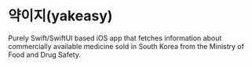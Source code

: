 # 약이지(yakeasy)
Purely Swift/SwiftUI based iOS app that fetches information about commercially available medicine sold in South Korea from the Ministry of Food and Drug Safety.
